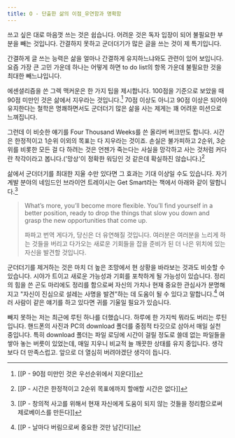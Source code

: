 ```yaml
---
title: O - 단출한 삶의 이점_유연함과 명확함
---
```


쓰고 싶은 대로 마음껏 쓰는 것은 쉽습니다. 어려운 것은 독자 입장이 되어 불필요한 부분을 빼는 것입니다. 간결하지 못하고 군더더기가 많은 글을 쓰는 것이 제 특기입니다. 

간결하게 글 쓰는 능력은 삶을 얼마나 간결하게 유지하느냐와도 관련이 있어 보입니다. 요즘 가장 큰 고민 가운데 하나는 어떻게 하면 to do list의 항목 가운데 불필요한 것을 최대한 빼느냐입니다.

에센셜리즘을 쓴 그렉 맥커운은 한 가지 팁을 제시합니다. 100점을 기준으로 보았을 때 90점 미만인 것은 삶에서 지우라는 것입니다.[^1] 70점 이상도 아니고 90점 이상은 되어야 유지한다는 철학은 명쾌하면서도 군더더기 많은 삶을 사는 제게는 꽤 어려운 미션으로 느껴집니다.

그런데 이 비슷한 얘기를 Four Thousand Weeks를 쓴 올리버 버크만도 합니다. 시간은 한정적이고 1순위 이외의 목표는 다 지우라는 것이죠. 손실은 불가피하고 2순위, 3순위를 비롯한 모든 걸 다 하려는 것은 언젠가 죽는다는 사실을 망각하고 사는 것처럼 커다란 착각이라고 봅니다.('망상'이 정확한 워딩인 것 같은데 확실하진 않습니다.)[^2]

삶에서 군더더기를 최대한 지울 수만 있다면 그 효과는 기대 이상일 수도 있습니다. 자기계발 분야의 네임드인 브라이언 트레이시는  Get Smart라는 책에서 아래와 같이 말합니다.[^3]


>What’s more, you’ll become more flexible. You’ll find yourself in a better position, ready to drop the things that slow you down and grasp the new opportunities that come up.
>
>파파고 번역
>게다가, 당신은 더 유연해질 것입니다. 여러분은 여러분을 느리게 하는 것들을 버리고 다가오는 새로운 기회들을 잡을 준비가 된 더 나은 위치에 있는 자신을 발견할 것입니다.

군더더기를 제거하는 것은 마치 더 높은 조망에서 현 상황을 바라보는 것과도 비슷할 수 있습니다. 시야가 트이고 새로운 가능성과 기회를 포착하게 될 가능성이 있습니다. 정리의 힘을 쓴 곤도 마리에도 정리를 함으로써 자신의 가치나 현재 중요한 관심사가 분명해지고 "자신이 진심으로 설레는 사명을 발견"하는 데 도움이 될 수 있다고 말합니다.[^4] 여러 사람이 같은 얘기를 하고 있다면 귀를 기울일 필요가 있습니다. 

빼지 못하는 저는 최근에 루틴 하나를 더했습니다. 하루에 한 가지씩 뭐라도 버리는 루틴입니다. 핸드폰의 사진과 PC의 download 폴더를 중점적 타깃으로 삼아서 매일 실천 중입니다. 특히 download 폴더는 파일 로딩에 시간이 걸릴 정도로 쓸데 없는 파일들을 쌓아 놓는 버릇이 있었는데, 매일 지우니 비교적 늘 깨끗한 상태를 유지 중입니다. 생각보다 더 만족스럽고. 앞으로 더 열심히 버려야겠단 생각이 듭니다.


[^1]:[[P - 90점 미만인 것은 우선순위에서 지운다]]
[^2]:[[P - 시간은 한정적이고 2순위 목표에까지 할애할 시간은 없다]]
[^3]:[[P - 창의적 사고를 위해서 현재 자신에게 도움이 되지 않는 것들을 정리함으로써 제로베이스를 만든다]]
[^4]:[[P - 날마다 버림으로써 중요한 것만 남긴다]]